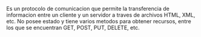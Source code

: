 Es un protocolo de comunicacion que permite la transferencia de
informacion entre un cliente y un servidor a traves de archivos HTML, XML, etc.
No posee estado y tiene varios metodos para obtener recursos, entre los
que se encuentran GET, POST, PUT, DELETE, etc.
